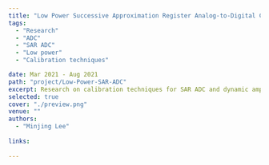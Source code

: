 ```yaml
---
title: "Low Power Successive Approximation Register Analog-to-Digital Converter"
tags: 
  - "Research"
  - "ADC"
  - "SAR ADC"
  - "Low power"
  - "Calibration techniques"

date: Mar 2021 - Aug 2021
path: "project/Low-Power-SAR-ADC"
excerpt: Research on calibration techniques for SAR ADC and dynamic amplifier design for pipielined SAR ADC.
selected: true
cover: "./preview.png"
venue: ""
authors:
  - "Minjing Lee"
  
links:
  
---
```




<!-- ## Title 1 -->

<!-- ### Preview

[Preview](./preview.png) -->

<!-- ### Website

[Github](https://github.com/joint-online-judge)

## Title 2

## Title 3

## Title 4 -->
